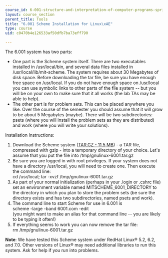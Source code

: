 ```yaml
---
course_id: 6-001-structure-and-interpretation-of-computer-programs-spring-2005
layout: course_section
parent_title: Tools
title: "6.001 Scheme Installation for Linux\xAE"
type: course
uid: c0470b4e126533af50dfb7ba73eff790

---
```


The 6.001 system has two parts:

*   One part is the Scheme system itself. There are two executables installed in /usr/local/bin, and several data files installed in /usr/local/lib/mit-scheme. The system requires about 30 Megabytes of disk space. Before downloading the tar file, be sure you have enough free space on /usr/local. If you do not have enough space on /usr/local you can use symbolic links to other parts of the file system -- but you will be on your own to make sure that it all works (the lab TAs may be able to help).
*   The other part is for problem sets. This can be placed anywhere you like. Over the course of the semester you should assume that it will grow to be about 5 Megabytes (maybe). There will be two subdirectories: psets (where you will install the problem sets as they are distributed) and work (where you will write your solutions).

Installation Instructions:

1.  Download the Scheme system ([TAR.GZ - 11.5 MB](/ans7870/6/6.090/iap05/tools/gnulinux-6001.tar.gz)) - a TAR file, compressed with gzip - into a temporary directory of your choice. Let's assume that you put the file into /tmp/gnulinux-6001.tar.gz
2.  Be sure you are logged in with root privileges. If your system does not have a directory /usr/local, you will need to create one. Then execute the command line:  
    cd /usr/local; tar -xvzf /tmp/gnulinux-6001.tar.gz
3.  As part of your normal initialization (perhaps in your .login or .cshrc file) set an environment variable named MITSCHEME\_6001\_DIRECTORY to the directory in which you plan to store the problem sets (be sure the directory exists and has two subdirectories, named psets and work).
4.  The command line to start Scheme for use in 6.001 is  
    scheme -large -band 6001.com -edit  
    (you might want to make an alias for that command line -- you are likely to be typing it often!)
5.  If everything seems to work you can now remove the tar file:  
    rm /tmp/gnulinux-6001.tar.gz

**Note**: We have tested this Scheme system under RedHat Linux® 5.2, 6.2, and 7.0. Other versions of Linux® may need additional libraries to run this system. Ask for help if you run into problems.